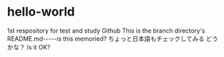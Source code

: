 # hello-world
1st respository for test and study Github
This is the branch directory's README.md-----is this memoried?
ちょっと日本語もチェックしてみる
どうかな？
Is it OK?
